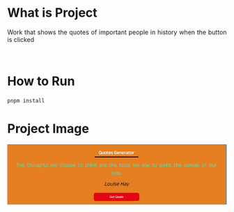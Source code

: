 # What is Project
<p align="justify">Work that shows the quotes of important people in history when the button is clicked</p>
<br>

# How to Run

```bash
pnpm install
```

# Project Image
![Project Image](../Quote/src/assets/quote.JPG)